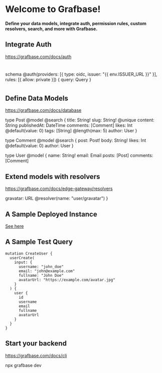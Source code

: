 # Welcome to Grafbase!
#### Define your data models, integrate auth, permission rules, custom resolvers, search, and more with Grafbase.

## Integrate Auth
https://grafbase.com/docs/auth
#
schema @auth(providers: [{ type: oidc, issuer: "{{ env.ISSUER_URL }}" }], rules: [{ allow: private }]) {
  query: Query
 }
# 

## Define Data Models
 https://grafbase.com/docs/database

type Post @model @search {
  title: String!
  slug: String! @unique
  content: String
  publishedAt: DateTime
  comments: [Comment]
  likes: Int @default(value: 0)
  tags: [String] @length(max: 5)
  author: User
}

type Comment @model @search {
  post: Post!
  body: String!
  likes: Int @default(value: 0)
  author: User
}

type User @model {
  name: String!
  email: Email
  posts: [Post]
  comments: [Comment]

  ## Extend models with resolvers
 https://grafbase.com/docs/edge-gateway/resolvers

 gravatar: URL @resolver(name: "user/gravatar")
}
## A Sample Deployed Instance
[See here](https://grafbase.com/syedsaifuddin045/grafbase-qnaforum-template/main/pathfinder)
## A Sample Test Query
```
mutation CreateUser {
  userCreate(
    input: {
      username: "john_doe"
      email: "john@example.com"
      fullname: "John Doe"
      avatarUrl: "https://example.com/avatar.jpg"
    }
  ) {
    user {
      id
      username
      email
      fullname
      avatarUrl
    }
  }
}
```

## Start your backend
 https://grafbase.com/docs/cli
 
 npx grafbase dev
